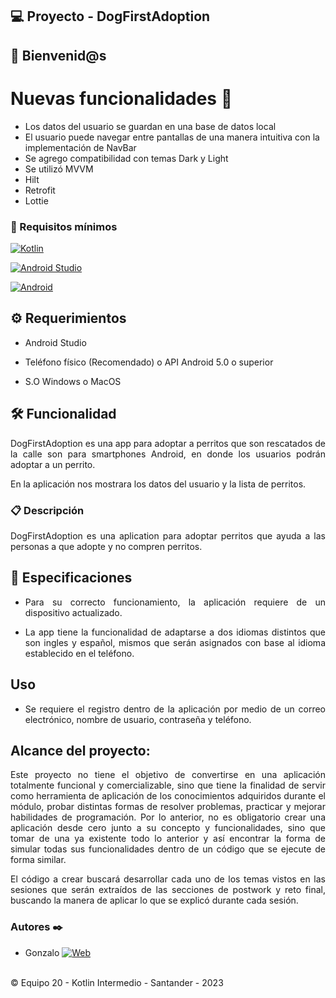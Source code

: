 ##  💻 Proyecto - DogFirstAdoption

##  :wave: Bienvenid@s

#  Nuevas funcionalidades 🛒

 - Los datos del usuario se guardan en una base de datos local
 - El usuario puede navegar entre pantallas de una manera intuitiva con
   la implementación de NavBar
 - Se agrego compatibilidad con temas Dark y Light
 - Se utilizó MVVM
 - Hilt
 - Retrofit
 - Lottie

<div style="text-align: justify;">

###  🔧 Requisitos mínimos

[![Kotlin](https://img.shields.io/badge/Kotlin-1.5-purple?longCache=true&style=popout-square)](https://kotlinlang.org)

[![Android Studio](https://img.shields.io/badge/Android_Studio-4.2-blue.svg?longCache=true&style=popout-square)](https://developer.android.com/studio)

[![Android](https://img.shields.io/badge/Android-5.4-green.svg?longCache=true&style=popout-square)](https://www.android.com)

##  :gear: Requerimientos

- Android Studio

- Teléfono físico (Recomendado) o API Android 5.0 o superior
- S.O Windows o MacOS

##  🛠️ Funcionalidad


DogFirstAdoption es una app para adoptar a perritos que son rescatados de la calle son para smartphones Android, en donde los usuarios podrán adoptar a un perrito.

En la aplicación nos mostrara los datos del usuario y la lista de perritos.

###  :clipboard: Descripción

DogFirstAdoption es una aplication para adoptar perritos que ayuda a las personas a que adopte y no compren perritos.

##  :notebook: Especificaciones

* Para su correcto funcionamiento, la aplicación requiere de un dispositivo actualizado.
  
* La app tiene la funcionalidad de adaptarse a dos idiomas distintos que son ingles y español, mismos que serán asignados con base al idioma establecido en el teléfono.



##  Uso

* Se requiere el registro dentro de la aplicación por medio de un correo electrónico, nombre de usuario, contraseña y teléfono.



##  Alcance del proyecto:

Este proyecto no tiene el objetivo de convertirse en una aplicación totalmente funcional y comercializable, sino que tiene la finalidad de servir como herramienta de aplicación de los conocimientos adquiridos durante el módulo, probar distintas formas de resolver problemas, practicar y mejorar habilidades de programación. Por lo anterior, no es obligatorio crear una aplicación desde cero junto a su concepto y funcionalidades, sino que tomar de una ya existente todo lo anterior y así encontrar la forma de simular todas sus funcionalidades dentro de un código que se ejecute de forma similar.

El código a crear buscará desarrollar cada uno de los temas vistos en las sesiones que serán extraídos de las secciones de postwork y reto final, buscando la manera de aplicar lo que se explicó durante cada sesión.

</div>


<footer>

<h3> Autores ✒️</h3>

* Gonzalo [![Web](https://img.shields.io/badge/GitHub-olvera93-14a1f0?style=for-the-badge&logo=github&logoColor=white&labelColor=101010)](https://github.com/olvera93)<br>


<p><br /> &copy; Equipo 20 - Kotlin Intermedio - Santander - 2023



</footer>



<footer>
